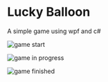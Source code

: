 # Lucky Balloon

A simple game using wpf and c#

![game start]("/starter_screen.jpg")

![game in progress]("/game_in_progress.jpg")

![game finished]("/game_is_over.jpg")